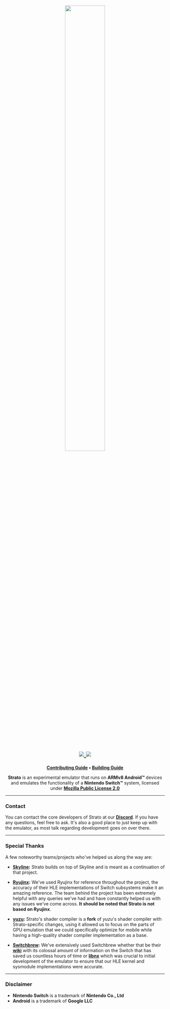 <h1 align="center">
    <a href="https://github.com/strato-emu/strato" target="_blank">
        <img height="60%" width="50%" src="https://raw.github.com/strato-emu/branding/master/banner/strato-banner-rounded.png"><br>
    </a>
    <a href="https://discord.gg/YhpdhVBmXX" target="_blank">
        <img src="https://img.shields.io/discord/1104386300750082081.svg?label=&logo=discord&logoColor=ffffff&color=5865F2&labelColor=404EED">
    </a>
    <a href="https://github.com/strato-emu/strato/actions/workflows/ci.yml" target="_blank">
        <img src="https://github.com/strato-emu/strato/actions/workflows/ci.yml/badge.svg"><br>
    </a>
</h1>

<p align="center">
    <b><a href="CONTRIBUTING.md">Contributing Guide</a> • <a href="BUILDING.md">Building Guide</a></b>
</p>

<p align="center">
    <b>Strato</b> is an experimental emulator that runs on <b>ARMv8 Android™</b> devices and emulates the functionality of a <b>Nintendo Switch™</b> system, licensed under <a href="https://github.com/strato-emu/strato/blob/master/LICENSE.md"><b>Mozilla Public License 2.0</b></a>
</p>

---

### Contact
You can contact the core developers of Strato at our **[Discord](https://discord.gg/YhpdhVBmXX)**. If you have any questions, feel free to ask. It's also a good place to just keep up with the emulator, as most talk regarding development goes on over there.

---

### Special Thanks
A few noteworthy teams/projects who've helped us along the way are:
* **[Skyline](https://skyline-emu.one/):** Strato builds on top of Skyline and is meant as a continuation of that project.

* **[Ryujinx](https://ryujinx.org/):** We've used Ryujinx for reference throughout the project, the accuracy of their HLE implementations of Switch subsystems make it an amazing reference. The team behind the project has been extremely helpful with any queries we've had and have constantly helped us with any issues we've come across. **It should be noted that Strato is not based on Ryujinx**.

* **[yuzu](https://yuzu-emu.org/):** Strato's shader compiler is a **fork** of *yuzu*'s shader compiler with Strato-specific changes, using it allowed us to focus on the parts of GPU emulation that we could specifically optimize for mobile while having a high-quality shader compiler implementation as a base.

* **[Switchbrew](https://github.com/switchbrew/):** We've extensively used Switchbrew whether that be their **[wiki](https://switchbrew.org/)** with its colossal amount of information on the Switch that has saved us countless hours of time or **[libnx](https://github.com/switchbrew/libnx)** which was crucial to initial development of the emulator to ensure that our HLE kernel and sysmodule implementations were accurate.

---

### Disclaimer
* **Nintendo Switch** is a trademark of **Nintendo Co., Ltd**
* **Android** is a trademark of **Google LLC**
